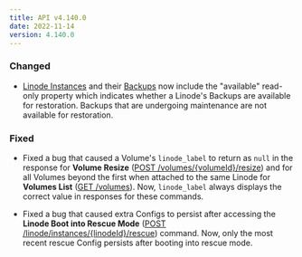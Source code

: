 ```yaml
---
title: API v4.140.0
date: 2022-11-14
version: 4.140.0
---
```


### Changed

* [Linode Instances](https://www.linode.com/docs/api/linode-instances/) and their [Backups](https://www.linode.com/docs/api/linode-instances/#backups-list) now include the "available" read-only property which indicates whether a Linode's Backups are available for restoration. Backups that are undergoing maintenance are not available for restoration.

### Fixed

* Fixed a bug that caused a Volume's `linode_label` to return as `null` in the response for **Volume Resize** ([POST /volumes/{volumeId}/resize](https://www.linode.com/docs/api/volumes/#volume-resize)) and for all Volumes beyond the first when attached to the same Linode for **Volumes List** ([GET /volumes](https://www.linode.com/docs/api/volumes/#volumes-list)). Now, `linode_label` always displays the correct value in responses for these commands.

* Fixed a bug that caused extra Configs to persist after accessing the **Linode Boot into Rescue Mode** ([POST /linode/instances/{linodeId}/rescue](https://www.linode.com/docs/api/linode-instances/#linode-boot-into-rescue-mode)) command. Now, only the most recent rescue Config persists after booting into rescue mode.
